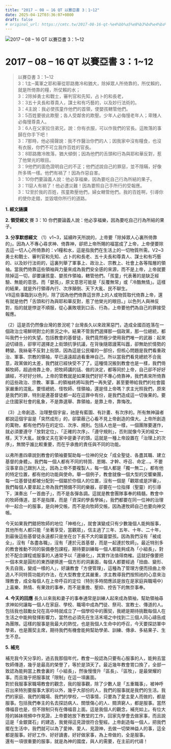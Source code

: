 ```yaml
---
title: "2017 – 08 – 16 QT 以賽亞書 3：1~12"
date: 2025-04-12T03:36:07+0800
draft: false
# original_url: https://cmtc.tw/2017-08-16-qt-%e4%bb%a5%e8%b3%bd%e4%ba%9e%e6%9b%b8-3%ef%bc%9a112
---
```


![2017 – 08 – 16 QT 以賽亞書 3：1\~12](/images/qt.jpg   "2017 – 08 – 16 QT 以賽亞書 3：1\~12")

# 2017 – 08 – 16 QT 以賽亞書 3：1\~12

> 以賽亞書 3：1\~12  
> 3：1主─萬軍之耶和華從耶路撒冷和猶大，除掉眾人所倚靠的，所仗賴的，就是所倚靠的糧，所仗賴的水；  
> 3：2除掉勇士和戰士，審判官和先知，占卜的和長老，  
> 3：3五十夫長和尊貴人，謀士和有巧藝的，以及妙行法術的。  
> 3：4主說：我必使孩童作他們的首領，使嬰孩轄管他們。  
> 3：5百姓要彼此欺壓；各人受鄰舍的欺壓。少年人必侮慢老年人；卑賤人必侮慢尊貴人。  
> 3：6人在父家拉住弟兄，說：你有衣服，可以作我們的官長。這敗落的事歸在你手下吧！  
> 3：7那時，他必揚聲說：我不作醫治你們的人；因我家中沒有糧食，也沒有衣服，你們不可立我作百姓的官長。  
> 3：8耶路撒冷敗落，猶大傾倒；因為他們的舌頭和行為與耶和華反對，惹了他榮光的眼目。  
> 3：9他們的面色證明自己的不正；他們述說自己的罪惡，並不隱瞞，好像所多瑪一樣。他們有禍了！因為作惡自害。  
> 3：10你們要論義人說：他必享福樂，因為要吃自己行為所結的果子。  
> 3：11惡人有禍了！他必遭災難！因為要照自己手所行的受報應。  
> 3：12至於我的百姓，孩童欺壓他們，婦女轄管他們。我的百姓啊，引導你的使你走錯，並毀壞你所行的道路。

**1. 經文誦讀**

**2. 領受經文**
賽 3：10 你們要論義人說：他必享福樂，因為要吃自己行為所結的果子。

**3. 分享默想經文**
（1）v1\~3，延續昨天所說的，上帝要「除掉眾人心裏所倚靠的」。因為人不專心尋求神、倚靠神，卻把上帝所賜的福當成了上帝，上帝便要除去這一切人心所倚靠的：v1糧和水，這是指我們在生活上的一切物質所需。V2\~3勇士和戰士、審判官和先知、占卜的和長老、五十夫長和尊貴人、謀士和有巧藝的、以及妙行法術的，這裏列舉了軍事上、政治上、宗教上、社會上各等階層的領袖。當我們倚靠這些領袖與力量來成為我們安全感的來源，而不是上帝，上帝就要除掉這一切，卻要讓孩童、嬰孩作領袖，轄管他們。「孩童」代表著的是缺乏經驗、無能的意思。而「嬰孩」，原文意思可能是「反覆無常」或「冷酷無情」。這樣的結果，就是外行領導內行、次序顛倒、天下大亂、民不聊生。  
V8這些事臨到以色列，除了因為他們倚靠這世界上的人或物質取代倚靠上帝，還有就是他們「舌頭和行為與耶和華反對，惹了他榮光的眼目。」以色列人與神反對，指的就是悖逆不順服，從心裏敗壞到口舌、行為，上帝要他們為自己的罪接受報應。

（2）這是否仍然像台灣的景況呢？台灣長久以來政黨惡鬥，造成全國百姓落在一個政治立場鮮明對立的景況之中。結果不管我們選擇那一個政黨，那一位總統，都叫我們十分的失望。包括教會的基督徒，我們竟然極少使用我們唯一的武器：起來迫切禱告，卻寧可選擇走上街頭抗爭抗議，在背後隨眾謾罵叫囂，卻無助於情勢的轉變。我絲毫不反對上街頭，因為這是公民權的一部份，但核心問題是我們看重政治、軍事、宗教的領袖，早已遠遠超過看重神自己。所以當我們看見總統不合我意，政黨做的太差，我們就已經快受不了了。這種情況搬到教會也是一樣，我們倚賴牧師，超過倚靠上帝，把牧師講的話、做的決定，都等同於上帝，自己卻不好好讀經，不好好分辨。上帝的管教就是如果我們好好不專心倚靠神，我們素來所倚靠的這些政治、宗教、軍事…的領袖終將叫我們一再失望，甚至要帶給我們的社會國家嚴重的混亂。要怪總統、怪牧師、怪領袖，還是怪上帝嗎？求主光照我們，原來是我們的罪，特別是連基督徒都一起在這罪中有份，是我們造成這一切後果的。要止住國家社會的亂象，不是靠選舉、靠領袖，是靠上帝，靠悔改。

（3）上帝創造、治理整個宇宙，祂是有藍圖、有計畫、有次序的。所有無神論者都說這個宇宙是「突然成形」的，卻蒙蔽己心看不見上帝創造的偉大。上帝所創造的萬物，都有他們存在的定位、次序、規則。包括人也是一樣，一個團隊要運作，就必須要遵守「放對定位」、「正確的次序」、「遵守規則」，否則就像今天的經文一樣，天下大亂。就像丈夫在家中是妻子的頭，這就是一種上帝設置在「治理上的次序」，無關乎誰比較重要，而在乎承擔的責任與不同的功能。

以弗所書四章說到教會的領袖要幫助每一位神的兒女「成全聖徒、各盡其職、建立基督的身體」。我們每一個人都有不同的特質、恩賜、才幹、呼召、命定…。不要沒事拿自己跟別人比，因為上帝不要複製人，每一個人都是「獨一無二」，都有他的特定位置，都有他的功能與使命。舉一個例子，教會就像一個大型的交響樂團，每一位基督徒都被分配到一個屬於你個人的位置，沒有一個是「觀眾或是評審」，我們每個人要拿起上帝為我們預備不同的樂器，卻要在一位指揮（聖靈）的引導下，演奏出「一首曲子」，而不是各彈各調。這就是教會團隊事奉的精髓。教會中的牧師傳道，並不是指揮，而是「資深的學長學姊」，我們都要在同一位神的治理中一起合一的服事，是向神交帳，而不是向牧師交帳，因為連牧師自己也要向神交帳。

今天如果我們錯把牧師的地位「神格化」，就會演變成只有少數幾個人能夠服事，其他所有人都只能「坐著享受，當觀眾」，信主過了三年、五年、十年、二十年，到最後這些基督徒永遠都只是坐在台下長不大的屬靈嬰孩。因為我們沒有「被成全」，沒有「各盡各職」，沒有「連於元首基督，而是一起連於牧師」。最近特別多的教會推動不同的裝備壘包課程，期待要訓練每一個人都能夠成為「小組長」，對於不配合課程或服事的人通常予以「邊緣化」，其實作法值得商榷。這就好像要把一個本來是圓形的東西硬擠進一個方形的洞裏面，每個人都要經過「扭曲、變形、失去自我，變成一樣的人」，好讓教會「方便管理」，這種為了管理方便而扭曲上帝造人不同特質功能的作法，在大型教會尤其嚴重，求主教導我們按照祂的心意來治理教會，成全每個人在上帝呼召的定位（特別多時間應該是放在是家庭與職場中）上喜樂、熱情、有果效的事奉，而不是重擔、壓抑、控告下的無奈事奉。

**4. 今天的回應**
長久以來我和妻子的事奉通常是訓練人起來成為領袖，幫助領袖尋求神如何讓每一個人在家庭、學校、職場中成為門徒、祭司、宣教士、傳道的人。包括我也鼓勵女兒在高中時就成立了一個學校中的團契，我總是期待挑戰每個人在生活之中能夠發揮影響力，當然也必須先在生活禾場之中找到二三個人同心禱告成為團隊。這樣的服事是我最大的熱忱，也是我個人生命中的呼召，今天要探訪軍中學弟，也是團契主席，期待我們有機會能夠幫助學弟、訓練、傳承、多結果子、生生不息。

**5. 補充**
  
補充我今天分享的，過去我那個年代，教會一般認為只要有心服事的人，能夠去當牧師傳道，幾乎是最高的榮譽了，等於是頂天了。最近幾年教會胃口換了，全部一致認為能夠當上教會裏的「小組長」，然後慢慢升「區長」、「區牧」，是最榮耀的事。而且幾乎把服事就「限制」在這一項裏面。  
對於我服事家職場教會的觀念，我的服事觀，除了少數人是「五重職事」，被神呼召出來特別要服事大家的以外，幾乎大部份的人，我們的服事就是我們的生活。我們的家庭、我們的職場、我們的學校，一切事情，只要為了愛主愛人而做的，都是服事。包括我們奉主的名去探訪病人、關懷傷心的人、賙濟窮人，都是服事。當然傳福音也是，但不限制只有在傳福音上面。這是我個人的觀念，補充如上。有位大陸的姊妹視頻中作見證，上帝要她放下教堂的工作，回家先學會去做家事，而且說這是「金銀寶石」的建造，我覺得這見證很符合聖經。上帝創造每一個人，把我們擺在生活中，我們就可以為了愛神、愛人、見證神，去做一切榮神益人的事，這全都是服事。好好工作、好好讀書，好好做家事，為上帝做的，全是服事。  
還有一項很重要的服事，就是為神的國度，與人的需要，在主前的代禱！
